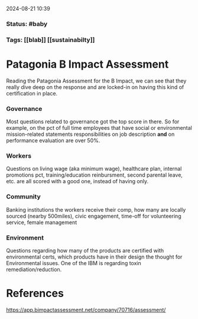 2024-08-21 10:39

### Status: #baby

### Tags: [[blab]] [[sustainabilty]]

# Patagonia B Impact Assessment

Reading the Patagonia Assessment for the B Impact, we can see that they really dive deep on the response and are locked-in on having this kind of certification in place. 

### Governance

Most questions related to governance got the top score in there. So for example, on the pct of full time employees that have social or environmental mission-related statements responsibilities on job description **and** on performance evaluation are over 50%.

### Workers

Questions on living wage (aka minimum wage), healthcare plan, internal promotions pct, training/education reinbursment, second parental leave, etc. are all scored with a good one, instead of having only. 

### Community

Banking institutions the workers receive their comp, how many are locally sourced (nearby 500miles), civic engagement, time-off for volunteering service, female management

### Environment

Questions regarding how many of the products are certified with environmental certs, which products have in their design the thought for Environmental issues. One of the IBM is regarding toxin remediation/reduction.



# References

https://app.bimpactassessment.net/company/70716/assessment/






